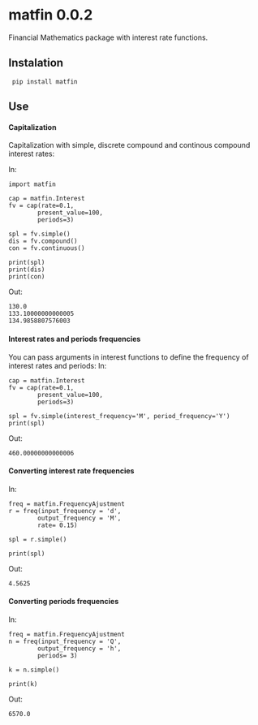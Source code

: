 # matfin 0.0.2
Financial Mathematics package with interest rate functions.

## Instalation
 ``` pip install matfin```
## Use

#### Capitalization

Capitalization with simple, discrete compound and continous compound interest rates:

In:
```
import matfin

cap = matfin.Interest
fv = cap(rate=0.1,
        present_value=100,
        periods=3)

spl = fv.simple()
dis = fv.compound()
con = fv.continuous()

print(spl)
print(dis)
print(con)
```
Out:
```
130.0
133.10000000000005
134.9858807576003
```

#### Interest rates and periods frequencies

You can pass arguments in interest functions to define the frequency of interest rates and periods:
In:
```
cap = matfin.Interest
fv = cap(rate=0.1,
        present_value=100,
        periods=3)

spl = fv.simple(interest_frequency='M', period_frequency='Y')
print(spl)
```
Out:
```
460.00000000000006
```

#### Converting interest rate frequencies

In:
```
freq = matfin.FrequencyAjustment
r = freq(input_frequency = 'd',
        output_frequency = 'M',
        rate= 0.15)

spl = r.simple()

print(spl)
```
Out:
```
4.5625
```
#### Converting periods frequencies
In:
```
freq = matfin.FrequencyAjustment
n = freq(input_frequency = 'Q',
        output_frequency = 'h',
        periods= 3)

k = n.simple()

print(k)
```
Out:
```
6570.0
```
